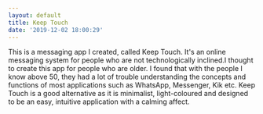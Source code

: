 ```yaml
---
layout: default
title: Keep Touch
date: '2019-12-02 18:00:29'
---
```

This is a messaging app I created, called Keep Touch. It's an online messaging system for people who are not technologically inclined.I thought to create this app for people who are older. I found that with the people I know above 50, they had a lot of trouble understanding the concepts and functions of most applications such as WhatsApp, Messenger, Kik etc. Keep Touch is a good alternative as it is minimalist, light-coloured and designed to be an easy, intuitive application with a calming affect.
